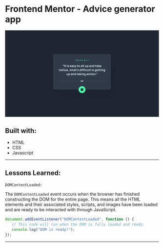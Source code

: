 # Frontend Mentor - Advice generator app

![Design preview for the Advice generator app coding challenge](./design/desktop-design.jpg)

## Built with:

-  HTML
-  CSS
-  Javascript

---

## Lessons Learned:

`DOMContentLoaded:`

The `DOMContentLoaded` event occurs when the browser has finished constructing the DOM for the entire page. This means all the HTML elements and their associated styles, scripts, and images have been loaded and are ready to be interacted with through JavaScript.

```javascript
document.addEventListener("DOMContentLoaded", function () {
   // This code will run when the DOM is fully loaded and ready.
   console.log("DOM is ready!");
});
```

---
